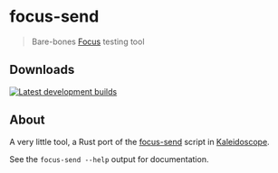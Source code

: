 # focus-send

> Bare-bones [Focus][focus] testing tool

 [focus]: https://kaleidoscope.readthedocs.io/en/latest/plugins/Kaleidoscope-FocusSerial.html

## Downloads

[![Latest development builds][badge:development]][build:dev]

 [badge:development]: https://img.shields.io/github/v/release/keyboardio/focus-send?include_prereleases&label=Development&style=for-the-badge
 [build:dev]: https://github.com/keyboardio/focus-send/releases/tag/v0.1.0-snapshot

## About

A very little tool, a Rust port of the [focus-send][focus-send] script in [Kaleidoscope][kaleidoscope].

 [focus-send]: https://github.com/keyboardio/Kaleidoscope/blob/master/bin/focus-send
 [kaleidoscope]: https://github.com/keyboardio/Kaleidoscope

See the `focus-send --help` output for documentation.
